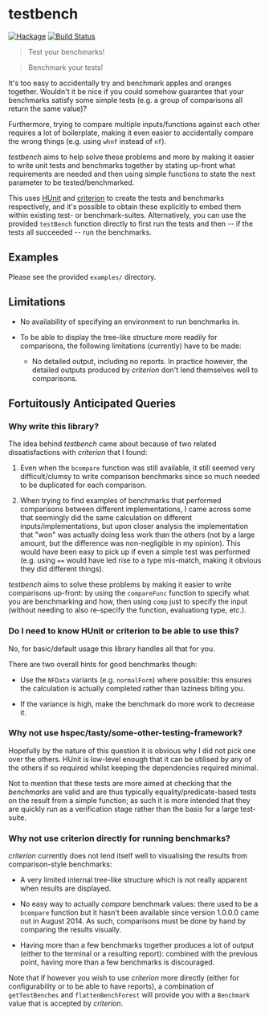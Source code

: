 testbench
=========

[![Hackage](https://img.shields.io/hackage/v/testbench.svg)](https://hackage.haskell.org/package/testbench) [![Build Status](https://travis-ci.org/ivan-m/testbench.svg)](https://travis-ci.org/ivan-m/testbench)

> Test your benchmarks!

> Benchmark your tests!

It's too easy to accidentally try and benchmark apples and oranges
together.  Wouldn't it be nice if you could somehow guarantee that
your benchmarks satisfy some simple tests (e.g. a group of comparisons
all return the same value)?

Furthermore, trying to compare multiple inputs/functions against each
other requires a lot of boilerplate, making it even easier to
accidentally compare the wrong things (e.g. using `whnf` instead of
`nf`).

_testbench_ aims to help solve these problems and more by making it
easier to write unit tests and benchmarks together by stating up-front
what requirements are needed and then using simple functions to state
the next parameter to be tested/benchmarked.

This uses [HUnit] and [criterion] to create the tests and benchmarks
respectively, and it's possible to obtain these explicitly to embed
them within existing test- or benchmark-suites.  Alternatively, you
can use the provided `testBench` function directly to first run the
tests and then -- if the tests all succeeded -- run the benchmarks.

[HUnit]: https://hackage.haskell.org/package/HUnit
[criterion]: https://hackage.haskell.org/package/criterion

Examples
--------

Please see the provided `examples/` directory.

Limitations
-----------

* No availability of specifying an environment to run benchmarks in.

* To be able to display the tree-like structure more readily for
  comparisons, the following limitations (currently) have to be made:

    - No detailed output, including no reports.  In practice however,
      the detailed outputs produced by _criterion_ don't lend
      themselves well to comparisons.

Fortuitously Anticipated Queries
--------------------------------

### Why write this library?

The idea behind _testbench_ came about because of two related
dissatisfactions with _criterion_ that I found:

1. Even when the `bcompare` function was still available, it still
   seemed very difficult/clumsy to write comparison benchmarks since
   so much needed to be duplicated for each comparison.

2. When trying to find examples of benchmarks that performed
   comparisons between different implementations, I came across some
   that seemingly did the same calculation on different
   inputs/implementations, but upon closer analysis the implementation
   that "won" was actually doing less work than the others (not by a
   large amount, but the difference was non-negligible in my opinion).
   This would have been easy to pick up if even a simple test was
   performed (e.g. using `==` would have led rise to a type mis-match,
   making it obvious they did different things).

_testbench_ aims to solve these problems by making it easier to write
comparisons up-front: by using the `compareFunc` function to specify
what you are benchmarking and how, then using `comp` just to specify
the input (without needing to also re-specify the function,
evaluationg type, etc.).

### Do I need to know HUnit or criterion to be able to use this?

No, for basic/default usage this library handles all that for you.

There are two overall hints for good benchmarks though:

* Use the `NFData` variants (e.g. `normalForm`) where possible: this
  ensures the calculation is actually completed rather than laziness
  biting you.

* If the variance is high, make the benchmark do more work to decrease
  it.

### Why not use hspec/tasty/some-other-testing-framework?

Hopefully by the nature of this question it is obvious why I did not
pick one over the others.  HUnit is low-level enough that it can be
utilised by any of the others if so required whilst keeping the
dependencies required minimal.

Not to mention that these tests are more aimed at checking that the
_benchmarks_ are valid and are thus typically equality/predicate-based
tests on the result from a simple function; as such it is more
intended that they are quickly run as a verification stage rather than
the basis for a large test-suite.

### Why not use criterion directly for running benchmarks?

_criterion_ currently does not lend itself well to visualising the
results from comparison-style benchmarks:

* A very limited internal tree-like structure which is not really
  apparent when results are displayed.

* No easy way to actually _compare_ benchmark values: there used to be
  a `bcompare` function but it hasn't been available since version
  1.0.0.0 came out in August 2014.  As such, comparisons must be done
  by hand by comparing the results visually.

* Having more than a few benchmarks together produces a lot of output
  (either to the terminal or a resulting report): combined with the
  previous point, having more than a few benchmarks is discouraged.

Note that if however you wish to use _criterion_ more directly (either
for configurability or to be able to have reports), a combination of
`getTestBenches` and `flattenBenchForest` will provide you with a
`Benchmark` value that is accepted by _criterion_.
